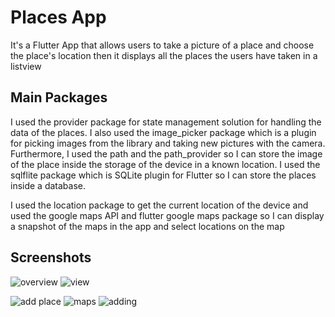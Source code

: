 # Places App
It's a Flutter App that allows users to take a picture of a place and choose the place's location then it displays all the places the users have taken in a listview



## Main Packages

I used the provider package for state management solution for handling the data of the places. I also used the image_picker package which is a plugin for picking images from the library and taking new pictures with the camera. Furthermore, I used the path and the path_provider so I can store the image of the place inside the storage of the device in a known location. I used the sqlflite package which is SQLite plugin for Flutter so I can store the places inside a database.

I used the location package to get the current location of the device and used the google maps API and flutter google maps package so I can display a snapshot of the maps in the app and select locations on the map

## Screenshots 

![overview](https://github.com/metalFrenzy/Places-App/assets/70327788/93ec439f-a07c-4a62-bd19-c321d50f03af)
![view](https://github.com/metalFrenzy/Places-App/assets/70327788/2977b3b2-aecc-4d5f-b1bc-b7c47be844de)

![add place](https://github.com/metalFrenzy/Places-App/assets/70327788/837576e9-874c-4ef1-9bc7-b2ec3cd28616)
![maps](https://github.com/metalFrenzy/Places-App/assets/70327788/40880d0f-7e9b-4b4e-856c-3d590c01fb7e)
![adding](https://github.com/metalFrenzy/Places-App/assets/70327788/4c3c7f97-51e0-4fd0-8ca0-7f4ddbdd2be8)



